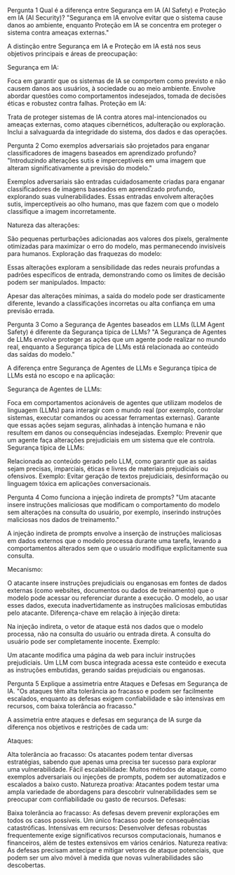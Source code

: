 Pergunta 1
Qual é a diferença entre Segurança em IA (AI Safety) e Proteção em IA (AI Security)?
"Segurança em IA envolve evitar que o sistema cause danos ao ambiente, enquanto Proteção em IA se concentra em proteger o sistema contra ameaças externas."

A distinção entre Segurança em IA e Proteção em IA está nos seus objetivos principais e áreas de preocupação:

Segurança em IA:

Foca em garantir que os sistemas de IA se comportem como previsto e não causem danos aos usuários, à sociedade ou ao meio ambiente.
Envolve abordar questões como comportamentos indesejados, tomada de decisões éticas e robustez contra falhas.
Proteção em IA:

Trata de proteger sistemas de IA contra atores mal-intencionados ou ameaças externas, como ataques cibernéticos, adulteração ou exploração.
Inclui a salvaguarda da integridade do sistema, dos dados e das operações.


Pergunta 2
Como exemplos adversariais são projetados para enganar classificadores de imagens baseados em aprendizado profundo?
"Introduzindo alterações sutis e imperceptíveis em uma imagem que alteram significativamente a previsão do modelo."

Exemplos adversariais são entradas cuidadosamente criadas para enganar classificadores de imagens baseados em aprendizado profundo, explorando suas vulnerabilidades. Essas entradas envolvem alterações sutis, imperceptíveis ao olho humano, mas que fazem com que o modelo classifique a imagem incorretamente.

Natureza das alterações:

São pequenas perturbações adicionadas aos valores dos pixels, geralmente otimizadas para maximizar o erro do modelo, mas permanecendo invisíveis para humanos.
Exploração das fraquezas do modelo:

Essas alterações exploram a sensibilidade das redes neurais profundas a padrões específicos de entrada, demonstrando como os limites de decisão podem ser manipulados.
Impacto:

Apesar das alterações mínimas, a saída do modelo pode ser drasticamente diferente, levando a classificações incorretas ou alta confiança em uma previsão errada.


Pergunta 3
Como a Segurança de Agentes baseados em LLMs (LLM Agent Safety) é diferente da Segurança típica de LLMs?
"A Segurança de Agentes de LLMs envolve proteger as ações que um agente pode realizar no mundo real, enquanto a Segurança típica de LLMs está relacionada ao conteúdo das saídas do modelo."

A diferença entre Segurança de Agentes de LLMs e Segurança típica de LLMs está no escopo e na aplicação:

Segurança de Agentes de LLMs:

Foca em comportamentos acionáveis de agentes que utilizam modelos de linguagem (LLMs) para interagir com o mundo real (por exemplo, controlar sistemas, executar comandos ou acessar ferramentas externas).
Garante que essas ações sejam seguras, alinhadas à intenção humana e não resultem em danos ou consequências indesejadas.
Exemplo: Prevenir que um agente faça alterações prejudiciais em um sistema que ele controla.
Segurança típica de LLMs:

Relacionada ao conteúdo gerado pelo LLM, como garantir que as saídas sejam precisas, imparciais, éticas e livres de materiais prejudiciais ou ofensivos.
Exemplo: Evitar geração de textos prejudiciais, desinformação ou linguagem tóxica em aplicações conversacionais.


Pergunta 4
Como funciona a injeção indireta de prompts?
"Um atacante insere instruções maliciosas que modificam o comportamento do modelo sem alterações na consulta do usuário, por exemplo, inserindo instruções maliciosas nos dados de treinamento."

A injeção indireta de prompts envolve a inserção de instruções maliciosas em dados externos que o modelo processa durante uma tarefa, levando a comportamentos alterados sem que o usuário modifique explicitamente sua consulta.

Mecanismo:

O atacante insere instruções prejudiciais ou enganosas em fontes de dados externas (como websites, documentos ou dados de treinamento) que o modelo pode acessar ou referenciar durante a execução.
O modelo, ao usar esses dados, executa inadvertidamente as instruções maliciosas embutidas pelo atacante.
Diferença-chave em relação à injeção direta:

Na injeção indireta, o vetor de ataque está nos dados que o modelo processa, não na consulta do usuário ou entrada direta. A consulta do usuário pode ser completamente inocente.
Exemplo:

Um atacante modifica uma página da web para incluir instruções prejudiciais. Um LLM com busca integrada acessa este conteúdo e executa as instruções embutidas, gerando saídas prejudiciais ou enganosas.


Pergunta 5
Explique a assimetria entre Ataques e Defesas em Segurança de IA.
"Os ataques têm alta tolerância ao fracasso e podem ser facilmente escalados, enquanto as defesas exigem confiabilidade e são intensivas em recursos, com baixa tolerância ao fracasso."

A assimetria entre ataques e defesas em segurança de IA surge da diferença nos objetivos e restrições de cada um:

Ataques:

Alta tolerância ao fracasso: Os atacantes podem tentar diversas estratégias, sabendo que apenas uma precisa ter sucesso para explorar uma vulnerabilidade.
Fácil escalabilidade: Muitos métodos de ataque, como exemplos adversariais ou injeções de prompts, podem ser automatizados e escalados a baixo custo.
Natureza proativa: Atacantes podem testar uma ampla variedade de abordagens para descobrir vulnerabilidades sem se preocupar com confiabilidade ou gasto de recursos.
Defesas:

Baixa tolerância ao fracasso: As defesas devem prevenir explorações em todos os casos possíveis. Um único fracasso pode ter consequências catastróficas.
Intensivas em recursos: Desenvolver defesas robustas frequentemente exige significativos recursos computacionais, humanos e financeiros, além de testes extensivos em vários cenários.
Natureza reativa: As defesas precisam antecipar e mitigar vetores de ataque potenciais, que podem ser um alvo móvel à medida que novas vulnerabilidades são descobertas.
